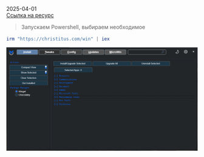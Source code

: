 2025-04-01  
[Ссылка на ресурс ](https://github.com/ChrisTitusTech/winutil)

>Запускаем Powershell, выбираем необходимое
```powershell
irm "https://christitus.com/win" | iex

```

![](/Media/Pictures/Windows_Optimize/winutil.png)
